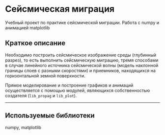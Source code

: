 # Сейсмическая миграция

Учебный проект по практике сейсмической миграции. Работа с numpy и анимацией matplotlib

## Краткое описание

Необходимо построить сейсмическое изображение среды (глубинный разрез), то есть выполнить сейсмическую миграцию, тремя способами в случае линейного источника сейсмической волны (модель наклонной границы слоев с разными скоростями) и приемников, находящихся на горизонтальной земной поверхности.

Прямое моделирование и построение графиков и анимаций осуществляется с помощью модулей, являющихся собственностью создателя (`lib_propag` и `lib_plot`).

---

## Используемые библиотеки

numpy, matplotlib
